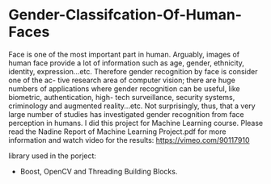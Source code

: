 Gender-Classifcation-Of-Human-Faces
===================================

Face is one of the most important part in human. Arguably, images of human face provide a lot of information such as age, gender, ethnicity, identity, expression...etc. Therefore gender recognition by face is consider one of the ac- tive research area of computer vision; there are huge numbers of applications where gender recognition can be useful, like biometric, authentication, high- tech surveillance, security systems, criminology and augmented reality...etc. Not surprisingly, thus, that a very large number of studies has investigated gender recognition from face perception in humans. I did this project for Machine Learning course. Please read the Nadine Report of Machine Learning Project.pdf for more information and watch video for the results: https://vimeo.com/90117910

library used in the porject:
- Boost, OpenCV and Threading Building Blocks.

